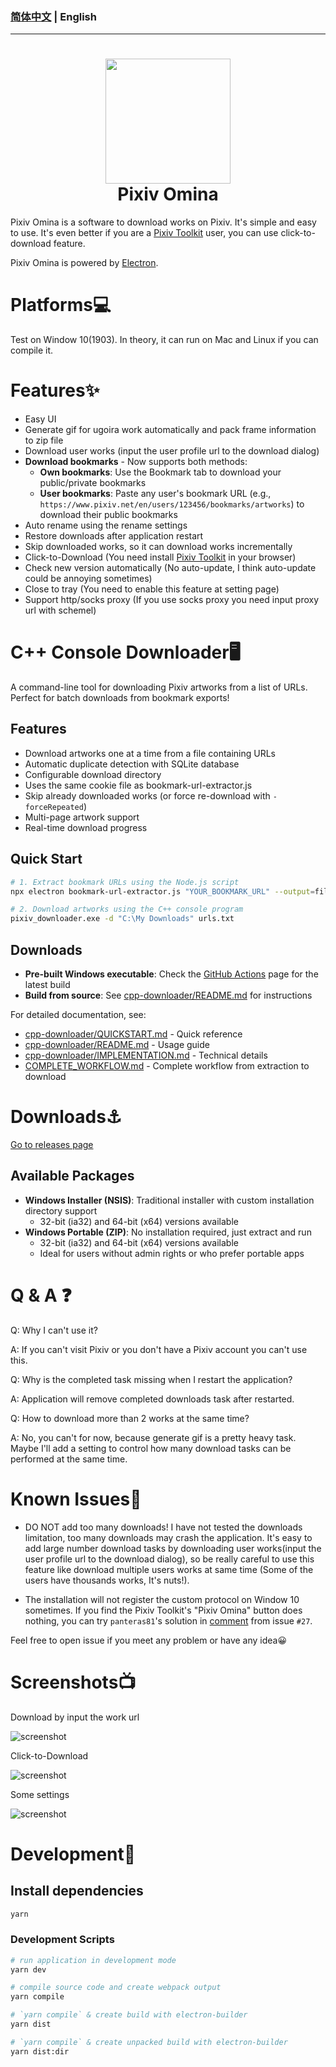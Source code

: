### [**简体中文**](https://github.com/leoding86/pixiv-omina/blob/master/README_zh-CN.md) | English

---

<h1 style="text-align:center">
<img src="./build/icon.png" width=200><br>
Pixiv Omina
</h1>

Pixiv Omina is a software to download works on Pixiv. It's simple and easy to use. It's even better if you are a [Pixiv Toolkit](https://github.com/leoding86/webextension-pixiv-toolkit) user, you can use click-to-download feature.

Pixiv Omina is powered by [Electron](https://electronjs.org/).

# Platforms💻

Test on Window 10(1903). In theory, it can run on Mac and Linux if you can compile it.

# Features✨

* Easy UI
* Generate gif for ugoira work automatically and pack frame information to zip file
* Download user works (input the user profile url to the download dialog)
* **Download bookmarks** - Now supports both methods:
  * **Own bookmarks**: Use the Bookmark tab to download your public/private bookmarks
  * **User bookmarks**: Paste any user's bookmark URL (e.g., `https://www.pixiv.net/en/users/123456/bookmarks/artworks`) to download their public bookmarks
* Auto rename using the rename settings
* Restore downloads after application restart
* Skip downloaded works, so it can download works incrementally
* Click-to-Download (You need install [Pixiv Toolkit](https://github.com/leoding86/webextension-pixiv-toolkit) in your browser)
* Check new version automatically (No auto-update, I think auto-update could be annoying sometimes)
* Close to tray (You need to enable this feature at setting page)
* Support http/socks proxy (If you use socks proxy you need input proxy url with schemel)

# C++ Console Downloader🖥️

A command-line tool for downloading Pixiv artworks from a list of URLs. Perfect for batch downloads from bookmark exports!

## Features

- Download artworks one at a time from a file containing URLs
- Automatic duplicate detection with SQLite database
- Configurable download directory
- Uses the same cookie file as bookmark-url-extractor.js
- Skip already downloaded works (or force re-download with `-forceRepeated`)
- Multi-page artwork support
- Real-time download progress

## Quick Start

```bash
# 1. Extract bookmark URLs using the Node.js script
npx electron bookmark-url-extractor.js "YOUR_BOOKMARK_URL" --output=file

# 2. Download artworks using the C++ console program
pixiv_downloader.exe -d "C:\My Downloads" urls.txt
```

## Downloads

- **Pre-built Windows executable**: Check the [GitHub Actions](https://github.com/RalpizarB/pixiv-omina-singleDownload/actions) page for the latest build
- **Build from source**: See [cpp-downloader/README.md](cpp-downloader/README.md) for instructions

For detailed documentation, see:
- [cpp-downloader/QUICKSTART.md](cpp-downloader/QUICKSTART.md) - Quick reference
- [cpp-downloader/README.md](cpp-downloader/README.md) - Usage guide
- [cpp-downloader/IMPLEMENTATION.md](cpp-downloader/IMPLEMENTATION.md) - Technical details
- [COMPLETE_WORKFLOW.md](COMPLETE_WORKFLOW.md) - Complete workflow from extraction to download

# Downloads⚓

[Go to releases page](https://github.com/leoding86/pixiv-omina/releases)

## Available Packages

- **Windows Installer (NSIS)**: Traditional installer with custom installation directory support
  - 32-bit (ia32) and 64-bit (x64) versions available
- **Windows Portable (ZIP)**: No installation required, just extract and run
  - 32-bit (ia32) and 64-bit (x64) versions available
  - Ideal for users without admin rights or who prefer portable apps

# Q & A ❓

Q: Why I can't use it?

A: If you can't visit Pixiv or you don't have a Pixiv account you can't use this.

Q: Why is the completed task missing when I restart the application?

A: Application will remove completed downloads task after restarted.

Q: How to download more than 2 works at the same time?

A: No, you can't for now, because generate gif is a pretty heavy task. Maybe I'll add a setting to control how many download tasks can be performed at the same time.

# Known Issues🤔

* DO NOT add too many downloads! I have not tested the downloads limitation, too many downloads may crash the application. It's easy to add large number download tasks by downloading user works(input the user profile url to the download dialog), so be really careful to use this feature like download multiple users works at same time (Some of the users have thousands works, It's nuts!).

* The installation will not register the custom protocol on Window 10 sometimes. If you find the Pixiv Toolkit's "Pixiv Omina" button does nothing, you can try `panteras81`'s solution in [comment](https://github.com/leoding86/webextension-pixiv-toolkit/issues/27#issuecomment-605540955) from issue `#27`.

Feel free to open issue if you meet any problem or have any idea😀

# Screenshots📺

Download by input the work url

![screenshot](./screenshots/001.gif)

Click-to-Download

![screenshot](./screenshots/002.gif)

Some settings

![screenshot](./screenshots/003.jpg)

# Development🔧

## Install dependencies
```bash
yarn
```

### Development Scripts

```bash
# run application in development mode
yarn dev

# compile source code and create webpack output
yarn compile

# `yarn compile` & create build with electron-builder
yarn dist

# `yarn compile` & create unpacked build with electron-builder
yarn dist:dir
```
